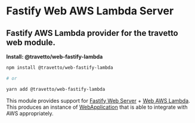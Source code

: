 <!-- This file was generated by @travetto/doc and should not be modified directly -->
<!-- Please modify https://github.com/travetto/travetto/tree/main/module/web-fastify-lambda/DOC.tsx and execute "npx trv doc" to rebuild -->
# Fastify Web AWS Lambda Server

## Fastify AWS Lambda provider for the travetto web module.

**Install: @travetto/web-fastify-lambda**
```bash
npm install @travetto/web-fastify-lambda

# or

yarn add @travetto/web-fastify-lambda
```

This module provides support for [Fastify Web Server](https://github.com/travetto/travetto/tree/main/module/web-fastify#readme "Fastify provider for the travetto web module.") + [Web AWS Lambda](https://github.com/travetto/travetto/tree/main/module/web-aws-lambda#readme "Web APIs entry point support for AWS Lambdas.").  This produces an instance of [WebApplication](https://github.com/travetto/travetto/tree/main/module/web/src/application/app.ts#L20) that is able to integrate with AWS appropriately.
